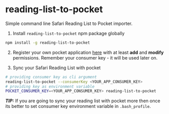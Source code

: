 # reading-list-to-pocket

Simple command line Safari Reading List to Pocket importer.

1. Install `reading-list-to-pocket` npm package globally
```bash
npm install -g reading-list-to-pocket
```
2. Register your own pocket application [here](https://getpocket.com/developer/apps/new) with at least **add** and **modify** permissions. Remember your consumer key - it will be used later on.

3. Sync your Safari Reading List with pocket
```bash
# providing consumer key as cli argument
reading-list-to-pocket --consumerKey <YOUR_APP_CONSUMER_KEY>
# providing key as environment variable
POCKET_CONSUMER_KEY=<YOUR_APP_CONSUMER_KEY> reading-list-to-pocket
```

***TIP:*** If you are going to sync your reading list with pocket more then once its better to set consumer key environment variable in `.bash_profile`.
